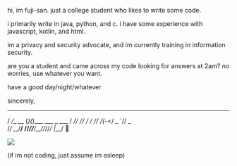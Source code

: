 
hi, im fuji-san. just a college student who likes to write some code.

i primarily write in java, python, and c. i have some experience with javascript, kotlin, and html.

im a privacy and security advocate, and im currently training in information security.

are you a student and came across my code looking for answers at 2am? no worries, use whatever you want.

have a good day/night/whatever

sincerely,
   ___         _  _               
  / _/__ __   (_)(_)___ ___ _ ___ 
 / _// // /  / // /(_-</ _ `// _ \
/_/  \_,_/__/ //_//___/\_,_//_//_/
         |___/                    🗻

![](https://64.media.tumblr.com/e5483da1676165518723f4b0e249198f/tumblr_p6bc8gFpu91tcvan1o1_500.gifv)
 
(if im not coding, just assume im asleep)
